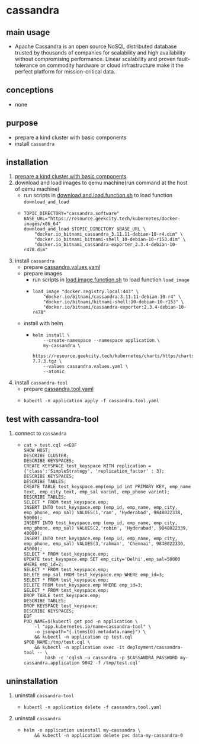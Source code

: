 # cassandra

## main usage

* Apache Cassandra is an open source NoSQL distributed database trusted by thousands of companies for scalability and
  high availability without compromising performance. Linear scalability and proven fault-tolerance on commodity
  hardware or cloud infrastructure make it the perfect platform for mission-critical data.

## conceptions

* none

## purpose

* prepare a kind cluster with basic components
* install `cassandra`

## installation

1. [prepare a kind cluster with basic components](../basic/kind.cluster.md)
2. download and load images to qemu machine(run command at the host of qemu machine)
    * run scripts
      in [download.and.load.function.sh](../resources/create.qemu.machine.for.kind/download.and.load.function.sh.md) to
      load function `download_and_load`
    * ```shell
      TOPIC_DIRECTORY="cassandra.software"
      BASE_URL="https://resource.geekcity.tech/kubernetes/docker-images/x86_64"
      download_and_load $TOPIC_DIRECTORY $BASE_URL \
          "docker.io_bitnami_cassandra_3.11.11-debian-10-r4.dim" \
          "docker.io_bitnami_bitnami-shell_10-debian-10-r153.dim" \
          "docker.io_bitnami_cassandra-exporter_2.3.4-debian-10-r478.dim"
      ```
3. install `cassandra`
    * prepare [cassandra.values.yaml](resources/cassandra/cassandra.values.yaml.md)
    * prepare images
        + run scripts in [load.image.function.sh](../resources/load.image.function.sh.md) to load function `load_image`
        + ```shell
          load_image "docker.registry.local:443" \
              "docker.io/bitnami/cassandra:3.11.11-debian-10-r4" \
              "docker.io/bitnami/bitnami-shell:10-debian-10-r153" \
              "docker.io/bitnami/cassandra-exporter:2.3.4-debian-10-r478"
          ```
    * install with helm
        + ```shell
          helm install \
              --create-namespace --namespace application \
              my-cassandra \
              https://resource.geekcity.tech/kubernetes/charts/https/charts.bitnami.com/bitnami/cassandra-7.7.3.tgz \
              --values cassandra.values.yaml \
              --atomic
          ```
4. install `cassandra-tool`
    * prepare [cassandra.tool.yaml](resources/cassandra/cassandra.tool.yaml.md)
    * ```shell
      kubectl -n application apply -f cassandra.tool.yaml
      ```

## test with cassandra-tool

1. connect to `cassandra`
    * ```shell
      cat > test.cql <<EOF
      SHOW HOST;
      DESCRIBE CLUSTER;
      DESCRIBE KEYSPACES;
      CREATE KEYSPACE test_keyspace WITH replication = {'class':'SimpleStrategy', 'replication_factor' : 3};
      DESCRIBE KEYSPACES;
      DESCRIBE TABLES;
      CREATE TABLE test_keyspace.emp(emp_id int PRIMARY KEY, emp_name text, emp_city text, emp_sal varint, emp_phone varint);
      DESCRIBE TABLES;
      SELECT * FROM test_keyspace.emp;
      INSERT INTO test_keyspace.emp (emp_id, emp_name, emp_city, emp_phone, emp_sal) VALUES(1,'ram', 'Hyderabad', 9848022338, 50000);
      INSERT INTO test_keyspace.emp (emp_id, emp_name, emp_city, emp_phone, emp_sal) VALUES(2,'robin', 'Hyderabad', 9848022339, 40000);
      INSERT INTO test_keyspace.emp (emp_id, emp_name, emp_city, emp_phone, emp_sal) VALUES(3,'rahman', 'Chennai', 9848022330, 45000);
      SELECT * FROM test_keyspace.emp;
      UPDATE test_keyspace.emp SET emp_city='Delhi',emp_sal=50000 WHERE emp_id=2;
      SELECT * FROM test_keyspace.emp;
      DELETE emp_sal FROM test_keyspace.emp WHERE emp_id=3;
      SELECT * FROM test_keyspace.emp;
      DELETE FROM test_keyspace.emp WHERE emp_id=3;
      SELECT * FROM test_keyspace.emp;
      DROP TABLE test_keyspace.emp;
      DESCRIBE TABLES;
      DROP KEYSPACE test_keyspace;
      DESCRIBE KEYSPACES;
      EOF
      POD_NAME=$(kubectl get pod -n application \
          -l "app.kubernetes.io/name=cassandra-tool" \
          -o jsonpath="{.items[0].metadata.name}") \
          && kubectl -n application cp test.cql $POD_NAME:/tmp/test.cql \
          && kubectl -n application exec -it deployment/cassandra-tool -- \
              bash -c 'cqlsh -u cassandra -p $CASSANDRA_PASSWORD my-cassandra.application 9042 -f /tmp/test.cql'
      ```

## uninstallation

1. uninstall `cassandra-tool`
    * ```shell
      kubectl -n application delete -f cassandra.tool.yaml
      ```
2. uninstall `cassandra`
    * ```shell
      helm -n application uninstall my-cassandra \
          && kubectl -n application delete pvc data-my-cassandra-0
      ```
